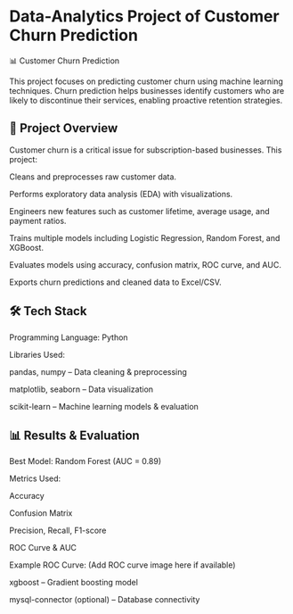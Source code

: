 # Data-Analytics Project of Customer Churn Prediction
📊 Customer Churn Prediction

This project focuses on predicting customer churn using machine learning techniques. Churn prediction helps businesses identify customers who are likely to discontinue their services, enabling proactive retention strategies.

## 🚀 Project Overview

Customer churn is a critical issue for subscription-based businesses. This project:

Cleans and preprocesses raw customer data.

Performs exploratory data analysis (EDA) with visualizations.

Engineers new features such as customer lifetime, average usage, and payment ratios.

Trains multiple models including Logistic Regression, Random Forest, and XGBoost.

Evaluates models using accuracy, confusion matrix, ROC curve, and AUC.

Exports churn predictions and cleaned data to Excel/CSV.

## 🛠️ Tech Stack

Programming Language: Python

Libraries Used:

pandas, numpy – Data cleaning & preprocessing

matplotlib, seaborn – Data visualization

scikit-learn – Machine learning models & evaluation

## 📊 Results & Evaluation

Best Model: Random Forest (AUC = 0.89)

Metrics Used:

Accuracy

Confusion Matrix

Precision, Recall, F1-score

ROC Curve & AUC

Example ROC Curve:
(Add ROC curve image here if available)

xgboost – Gradient boosting model

mysql-connector (optional) – Database connectivity
